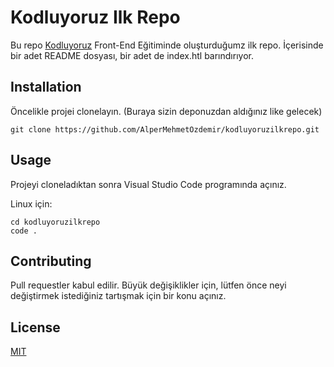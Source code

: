 # Kodluyoruz Ilk Repo

Bu repo [Kodluyoruz](https://www.kodluyoruz.org/) Front-End Eğitiminde oluşturduğumz ilk repo. İçerisinde bir adet README dosyası, bir adet de index.htl barındırıyor.

## Installation

Öncelikle projei clonelayın. (Buraya sizin deponuzdan aldığınız like gelecek)

```
git clone https://github.com/AlperMehmetOzdemir/kodluyoruzilkrepo.git
```

## Usage

Projeyi cloneladıktan sonra Visual Studio Code programında açınız.

Linux için:

```
cd kodluyoruzilkrepo
code .
```

## Contributing

Pull requestler kabul edilir. Büyük değişiklikler için, lütfen önce neyi değiştirmek istediğiniz tartışmak için bir konu açınız.


## License

[MIT](./LICENSE)
